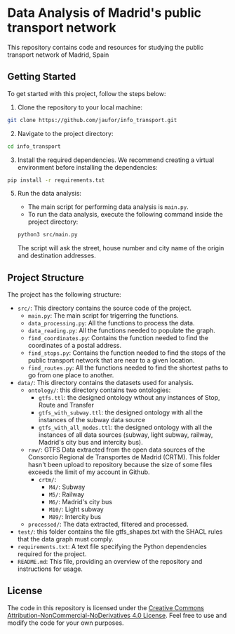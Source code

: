 # Data Analysis of Madrid's public transport network

This repository contains code and resources for studying the public transport network of Madrid, Spain

## Getting Started

To get started with this project, follow the steps below:

1. Clone the repository to your local machine:

```bash
git clone https://github.com/jaufor/info_transport.git
```

2. Navigate to the project directory:

```bash
cd info_transport
```

3. Install the required dependencies. We recommend creating a virtual environment before installing the dependencies:

```bash
pip install -r requirements.txt
```

5. Run the data analysis:

   - The main script for performing data analysis is `main.py`.
   - To run the data analysis, execute the following command inside the project directory:

   ```bash
   python3 src/main.py
   ```

   The script will ask the street, house number and city name of the origin and destination addresses. 

## Project Structure

The project has the following structure:

- `src/`: This directory contains the source code of the project.
  - `main.py`: The main script for trigerring the functions.
  - `data_processing.py`: All the functions to process the data.
  - `data_reading.py`: All the functions needed to populate the graph.
  - `find_coordinates.py`: Contains the function needed to find the coordinates of a postal address.
  - `find_stops.py`: Contains the function needed to find the stops of the public transport network that are near to a given location.
  - `find_routes.py`: All the functions needed to find the shortest paths to go from one place to another.
- `data/`: This directory contains the datasets used for analysis.
  - `ontology/`: this directory contains two ontologies:
    - `gtfs.ttl`: the designed ontology wthout any instances of Stop, Route and Transfer
    - `gtfs_with_subway.ttl`: the designed ontology with all the instances of the subway data source
    - `gtfs_with_all_modes.ttl`: the designed ontology with all the instances of all data sources (subway, light subway, railway, Madrid's city bus and intercity bus). 
  - `raw/`: GTFS Data extracted from the open data sources of the Consorcio Regional de Transportes de Madrid (CRTM).
     This folder hasn't been upload to repository because the size of some files exceeds the limit of my account in Github.
    - `crtm/`:
      - `M4/`: Subway
      - `M5/`: Railway
      - `M6/`: Madrid's city bus
      - `M10/`: Light subway
      - `M89/`: Intercity bus
  - `processed/`: The data extracted, filtered and processed. 
- `test/`: this folder contains the file gtfs_shapes.txt with the SHACL rules that the data graph must comply.
- `requirements.txt`: A text file specifying the Python dependencies required for the project.
- `README.md`: This file, providing an overview of the repository and instructions for usage.

## License

The code in this repository is licensed under the [Creative Commons Attribution-NonCommercial-NoDerivatives 4.0 License](https://creativecommons.org/licenses/by-nc-nd/4.0/deed.en). Feel free to use and modify the code for your own purposes.




